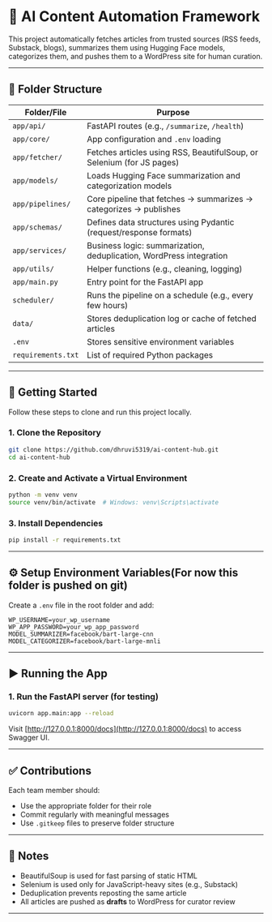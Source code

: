 
# 🤖 AI Content Automation Framework

This project automatically fetches articles from trusted sources (RSS feeds, Substack, blogs), summarizes them using Hugging Face models, categorizes them, and pushes them to a WordPress site for human curation.

---

## 📁 Folder Structure

| Folder/File      | Purpose                                                                 |
|------------------|-------------------------------------------------------------------------|
| `app/api/`       | FastAPI routes (e.g., `/summarize`, `/health`)                         |
| `app/core/`      | App configuration and `.env` loading                                   |
| `app/fetcher/`   | Fetches articles using RSS, BeautifulSoup, or Selenium (for JS pages)  |
| `app/models/`    | Loads Hugging Face summarization and categorization models             |
| `app/pipelines/` | Core pipeline that fetches → summarizes → categorizes → publishes      |
| `app/schemas/`   | Defines data structures using Pydantic (request/response formats)       |
| `app/services/`  | Business logic: summarization, deduplication, WordPress integration     |
| `app/utils/`     | Helper functions (e.g., cleaning, logging)                              |
| `app/main.py`    | Entry point for the FastAPI app                                         |
| `scheduler/`     | Runs the pipeline on a schedule (e.g., every few hours)                 |
| `data/`          | Stores deduplication log or cache of fetched articles                   |
| `.env`           | Stores sensitive environment variables                                  |
| `requirements.txt` | List of required Python packages                                     |

---

## 🚀 Getting Started

Follow these steps to clone and run this project locally.

### 1. Clone the Repository

```bash
git clone https://github.com/dhruvi5319/ai-content-hub.git
cd ai-content-hub
```

### 2. Create and Activate a Virtual Environment

```bash
python -m venv venv
source venv/bin/activate  # Windows: venv\Scripts\activate
```

### 3. Install Dependencies

```bash
pip install -r requirements.txt
```

---

## ⚙️ Setup Environment Variables(For now this folder is pushed on git)

Create a `.env` file in the root folder and add:

```env
WP_USERNAME=your_wp_username
WP_APP_PASSWORD=your_wp_app_password
MODEL_SUMMARIZER=facebook/bart-large-cnn
MODEL_CATEGORIZER=facebook/bart-large-mnli
```

---

## ▶️ Running the App

### 1. Run the FastAPI server (for testing)

```bash
uvicorn app.main:app --reload
```

Visit [http://127.0.0.1:8000/docs](http://127.0.0.1:8000/docs) to access Swagger UI.

---

## ✅ Contributions

Each team member should:
- Use the appropriate folder for their role
- Commit regularly with meaningful messages
- Use `.gitkeep` files to preserve folder structure

---

## 🧠 Notes

- BeautifulSoup is used for fast parsing of static HTML
- Selenium is used only for JavaScript-heavy sites (e.g., Substack)
- Deduplication prevents reposting the same article
- All articles are pushed as **drafts** to WordPress for curator review

---